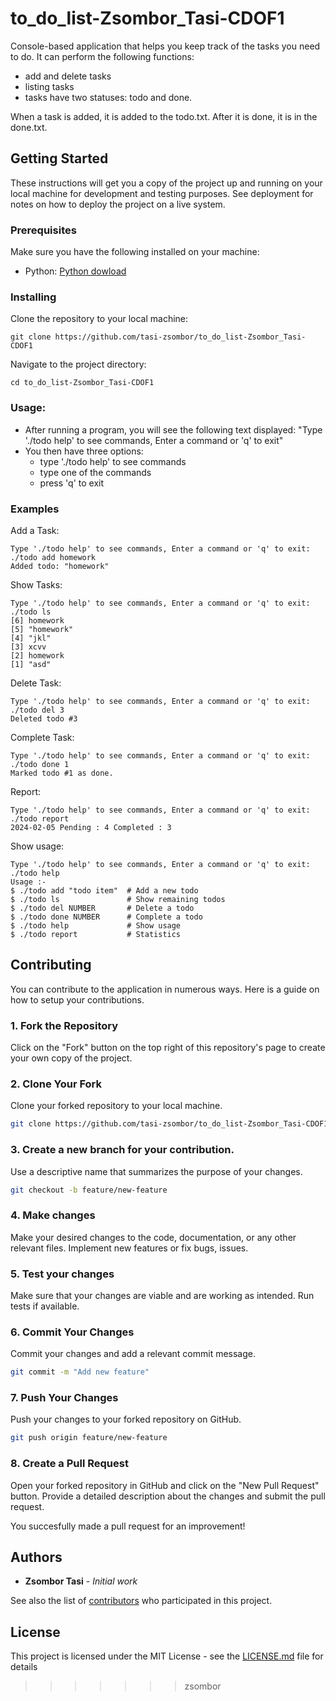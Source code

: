 # to_do_list-Zsombor_Tasi-CDOF1

Console-based application that helps you keep track of the tasks you need to do. It can perform the following functions: 
* add and delete tasks
* listing tasks
* tasks have two statuses: todo and done.

When a task is added, it is added to the todo.txt.  After it is done, it is in the done.txt.

## Getting Started

These instructions will get you a copy of the project up and running on your local machine for development and testing purposes. See deployment for notes on how to deploy the project on a live system.

### Prerequisites

Make sure you have the following installed on your machine:

* Python: [Python dowload](https://www.python.org/downloads/)

### Installing

Clone the repository to your local machine:
```
git clone https://github.com/tasi-zsombor/to_do_list-Zsombor_Tasi-CDOF1
```

Navigate to the project directory:
```
cd to_do_list-Zsombor_Tasi-CDOF1
```

### Usage:
* After running a program, you will see the following text displayed: "Type './todo help' to see commands, Enter a command or 'q' to exit"
* You then have three options:
    - type './todo help' to see commands
    - type one of the commands
    - press 'q' to exit

### Examples

Add a Task:
```
Type './todo help' to see commands, Enter a command or 'q' to exit: ./todo add homework
Added todo: "homework"
```

Show Tasks:
```
Type './todo help' to see commands, Enter a command or 'q' to exit: ./todo ls          
[6] homework
[5] "homework"
[4] "jkl"
[3] xcvv
[2] homework
[1] "asd"
```

Delete Task:
```
Type './todo help' to see commands, Enter a command or 'q' to exit: ./todo del 3
Deleted todo #3
```

Complete Task:
```
Type './todo help' to see commands, Enter a command or 'q' to exit: ./todo done 1
Marked todo #1 as done.
```

Report:
```
Type './todo help' to see commands, Enter a command or 'q' to exit: ./todo report
2024-02-05 Pending : 4 Completed : 3
```

Show usage:
```
Type './todo help' to see commands, Enter a command or 'q' to exit: ./todo help
Usage :-
$ ./todo add "todo item"  # Add a new todo
$ ./todo ls               # Show remaining todos
$ ./todo del NUMBER       # Delete a todo
$ ./todo done NUMBER      # Complete a todo
$ ./todo help             # Show usage
$ ./todo report           # Statistics
```

## Contributing

You can contribute to the application in numerous ways.
Here is a guide on how to setup your contributions.

### 1. Fork the Repository

Click on the "Fork" button on the top right of this repository's page to create your own copy of the project.

### 2. Clone Your Fork

Clone your forked repository to your local machine.

```bash
git clone https://github.com/tasi-zsombor/to_do_list-Zsombor_Tasi-CDOF1.git
```

### 3. Create a new branch for your contribution. 

Use a descriptive name that summarizes the purpose of your changes.

```bash
git checkout -b feature/new-feature
```

### 4. Make changes

Make your desired changes to the code, documentation, or any other relevant files. Implement new features or fix bugs, issues.

### 5. Test your changes

Make sure that your changes are viable and are working as intended. Run tests if available.

### 6. Commit Your Changes

Commit your changes and add a relevant commit message.

```bash
git commit -m "Add new feature"
```

### 7. Push Your Changes

Push your changes to your forked repository on GitHub.

```bash
git push origin feature/new-feature
```

### 8. Create a Pull Request

Open your forked repository in GitHub and click on the "New Pull Request" button. Provide a detailed description about the changes and submit the pull request.

You succesfully made a pull request for an improvement!

## Authors

* **Zsombor Tasi** - *Initial work*

See also the list of [contributors](https://github.com/tasi-zsombor/to_do_list-Zsombor_Tasi-CDOF1/contributors) who participated in this project.

## License

This project is licensed under the MIT License - see the [LICENSE.md](LICENSE.md) file for details
>>>>>>> zsombor

